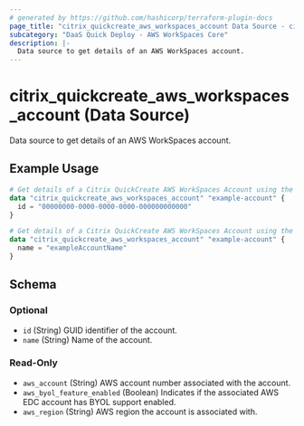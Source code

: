 ```yaml
---
# generated by https://github.com/hashicorp/terraform-plugin-docs
page_title: "citrix_quickcreate_aws_workspaces_account Data Source - citrix"
subcategory: "DaaS Quick Deploy - AWS WorkSpaces Core"
description: |-
  Data source to get details of an AWS WorkSpaces account.
---
```


# citrix_quickcreate_aws_workspaces_account (Data Source)

Data source to get details of an AWS WorkSpaces account.

## Example Usage

```terraform
# Get details of a Citrix QuickCreate AWS WorkSpaces Account using the account GUID
data "citrix_quickcreate_aws_workspaces_account" "example-account" {
  id = "00000000-0000-0000-0000-000000000000"
}

# Get details of a Citrix QuickCreate AWS WorkSpaces Account using the account name
data "citrix_quickcreate_aws_workspaces_account" "example-account" {
  name = "exampleAccountName"
}
```

<!-- schema generated by tfplugindocs -->
## Schema

### Optional

- `id` (String) GUID identifier of the account.
- `name` (String) Name of the account.

### Read-Only

- `aws_account` (String) AWS account number associated with the account.
- `aws_byol_feature_enabled` (Boolean) Indicates if the associated AWS EDC account has BYOL support enabled.
- `aws_region` (String) AWS region the account is associated with.